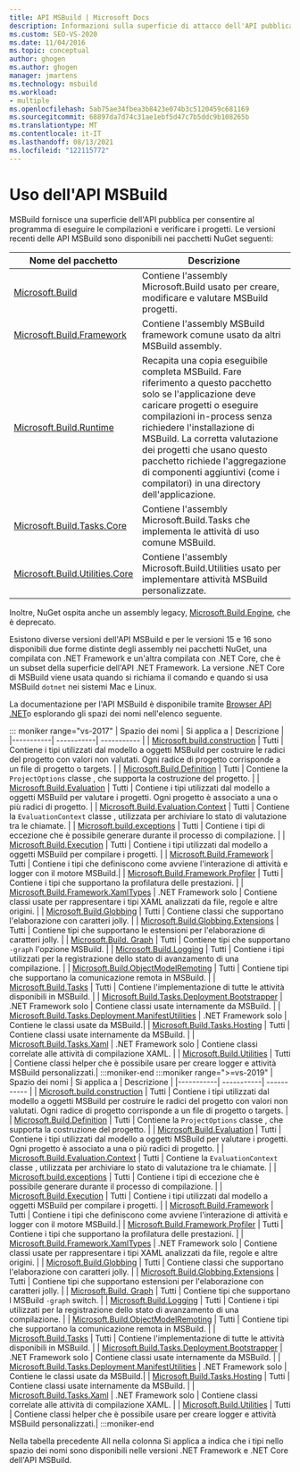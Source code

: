 ```yaml
---
title: API MSBuild | Microsoft Docs
description: Informazioni sulla superficie di attacco dell'API pubblica MSBuild in modo che il programma possa eseguire compilazioni e ispezionare i progetti.
ms.custom: SEO-VS-2020
ms.date: 11/04/2016
ms.topic: conceptual
author: ghogen
ms.author: ghogen
manager: jmartens
ms.technology: msbuild
ms.workload:
- multiple
ms.openlocfilehash: 5ab75ae34fbea3b8423e074b3c5120459c681169
ms.sourcegitcommit: 68897da7d74c31ae1ebf5d47c7b5ddc9b108265b
ms.translationtype: MT
ms.contentlocale: it-IT
ms.lasthandoff: 08/13/2021
ms.locfileid: "122115772"
---
```

# <a name="use-the-msbuild-api"></a>Uso dell'API MSBuild

MSBuild fornisce una superficie dell'API pubblica per consentire al programma di eseguire le compilazioni e verificare i progetti. Le versioni recenti delle API MSBuild sono disponibili nei pacchetti NuGet seguenti:

| Nome del pacchetto | Descrizione |
| ------------ | ----------- |
| [Microsoft.Build](https://www.nuget.org/packages/Microsoft.Build) | Contiene l'assembly Microsoft.Build usato per creare, modificare e valutare MSBuild progetti.|
| [Microsoft.Build.Framework](https://www.nuget.org/packages/Microsoft.Build.Framework)| Contiene l'assembly MSBuild framework comune usato da altri MSBuild assembly. |
| [Microsoft.Build.Runtime](https://www.nuget.org/packages/Microsoft.Build.Runtime) | Recapita una copia eseguibile completa MSBuild. Fare riferimento a questo pacchetto solo se l'applicazione deve caricare progetti o eseguire compilazioni in-process senza richiedere l'installazione di MSBuild. La corretta valutazione dei progetti che usano questo pacchetto richiede l'aggregazione di componenti aggiuntivi (come i compilatori) in una directory dell'applicazione. |
| [Microsoft.Build.Tasks.Core](https://www.nuget.org/packages/Microsoft.Build.Tasks.Core) | Contiene l'assembly Microsoft.Build.Tasks che implementa le attività di uso comune MSBuild. |
| [Microsoft.Build.Utilities.Core](https://www.nuget.org/packages/Microsoft.Build.Utilities.Core) | Contiene l'assembly Microsoft.Build.Utilities usato per implementare attività MSBuild personalizzate. |

Inoltre, NuGet ospita anche un assembly legacy, [Microsoft.Build.Engine](https://www.nuget.org/packages/Microsoft.Build.Engine), che è deprecato.

Esistono diverse versioni dell'API MSBuild e per le versioni 15 e 16 sono disponibili due forme distinte degli assembly nei pacchetti NuGet, una compilata con .NET Framework e un'altra compilata con .NET Core, che è un subset della superficie dell'API .NET Framework.  La versione .NET Core di MSBuild viene usata quando si richiama il comando e quando si usa MSBuild `dotnet` nei sistemi Mac e Linux.

La documentazione per l'API MSBuild è disponibile tramite [Browser API .NET](/dotnet/api)o esplorando gli spazi dei nomi nell'elenco seguente.

::: moniker range="vs-2017"
| Spazio dei nomi | Si applica a | Descrizione |
|-----------| -----------| ----------- |
| [Microsoft.build.construction](/dotnet/api/Microsoft.Build.Construction?view=msbuild-15&preserve-view=true) | Tutti |  Contiene i tipi utilizzati dal modello a oggetti MSBuild per costruire le radici del progetto con valori non valutati. Ogni radice di progetto corrisponde a un file di progetto o targets. |
| [Microsoft.Build.Definition](/dotnet/api/Microsoft.Build.Definition?view=msbuild-15&preserve-view=true) | Tutti | Contiene la `ProjectOptions` classe , che supporta la costruzione del progetto. |
| [Microsoft.Build.Evaluation](/dotnet/api/Microsoft.Build.Evaluation?view=msbuild-15&preserve-view=true) | Tutti | Contiene i tipi utilizzati dal modello a oggetti MSBuild per valutare i progetti. Ogni progetto è associato a una o più radici di progetto. |
| [Microsoft.Build.Evaluation.Context](/dotnet/api/Microsoft.Build.Evaluation.Context?view=msbuild-15&preserve-view=true) | Tutti | Contiene la `EvaluationContext` classe , utilizzata per archiviare lo stato di valutazione tra le chiamate. |
| [Microsoft.build.exceptions](/dotnet/api/Microsoft.Build.Exceptions?view=msbuild-15&preserve-view=true) | Tutti | Contiene i tipi di eccezione che è possibile generare durante il processo di compilazione. |
| [Microsoft.Build.Execution](/dotnet/api/Microsoft.Build.Execution?view=msbuild-15&preserve-view=true) | Tutti | Contiene i tipi utilizzati dal modello a oggetti MSBuild per compilare i progetti. |
| [Microsoft.Build.Framework](/dotnet/api/Microsoft.Build.Framework?view=msbuild-15&preserve-view=true) | Tutti | Contiene i tipi che definiscono come avviene l'interazione di attività e logger con il motore MSBuild.|
| [Microsoft.Build.Framework.Profiler](/dotnet/api/Microsoft.Build.Framework.Profiler?view=msbuild-15&preserve-view=true) | Tutti | Contiene i tipi che supportano la profilatura delle prestazioni. |
| [Microsoft.Build.Framework.XamlTypes](/dotnet/api/Microsoft.Build.Framework.XamlTypes?view=msbuild-15&preserve-view=true) | .NET Framework solo | Contiene classi usate per rappresentare i tipi XAML analizzati da file, regole e altre origini. |
| [Microsoft.Build.Globbing](/dotnet/api/Microsoft.Build.Globbing?view=msbuild-15&preserve-view=true) | Tutti | Contiene classi che supportano l'elaborazione con caratteri jolly. |
| [Microsoft.Build.Globbing.Extensions](/dotnet/api/Microsoft.Build.Globbing.Extensions?view=msbuild-15&preserve-view=true) | Tutti | Contiene tipi che supportano le estensioni per l'elaborazione di caratteri jolly. |
| [Microsoft.Build. Graph](/dotnet/api/Microsoft.Build.Graph?view=msbuild-15&preserve-view=true) | Tutti | Contiene tipi che supportano `-graph` l'opzione MSBuild. |
| [Microsoft.Build.Logging](/dotnet/api/Microsoft.Build.Logging?view=msbuild-15&preserve-view=true) | Tutti | Contiene i tipi utilizzati per la registrazione dello stato di avanzamento di una compilazione. |
| [Microsoft.Build.ObjectModelRemoting](/dotnet/api/Microsoft.Build.ObjectModelRemoting?view=msbuild-15&preserve-view=true) | Tutti | Contiene tipi che supportano la comunicazione remota in MSBuild. |
| [Microsoft.Build.Tasks](/dotnet/api/Microsoft.Build.Tasks?view=msbuild-15&preserve-view=true) | Tutti | Contiene l'implementazione di tutte le attività disponibili in MSBuild. |
| [Microsoft.Build.Tasks.Deployment.Bootstrapper](/dotnet/api/Microsoft.Build.Tasks.Deployment.Bootstrapper?view=msbuild-15&preserve-view=true) | .NET Framework solo | Contiene classi usate internamente da MSBuild. |
| [Microsoft.Build.Tasks.Deployment.ManifestUtilities](/dotnet/api/Microsoft.Build.Tasks.Deployment.ManifestUtilities?view=msbuild-15&preserve-view=true) | .NET Framework solo | Contiene le classi usate da MSBuild.|
| [Microsoft.Build.Tasks.Hosting](/dotnet/api/Microsoft.Build.Tasks.Hosting?view=msbuild-15&preserve-view=true) | Tutti | Contiene classi usate internamente da MSBuild. |
| [Microsoft.Build.Tasks.Xaml](/dotnet/api/Microsoft.Build.Tasks.Xaml?view=msbuild-15&preserve-view=true) | .NET Framework solo | Contiene classi correlate alle attività di compilazione XAML. |
| [Microsoft.Build.Utilities](/dotnet/api/Microsoft.Build.Utilities?view=msbuild-15&preserve-view=true) | Tutti | Contiene classi helper che è possibile usare per creare logger e attività MSBuild personalizzati.|
:::moniker-end
:::moniker range=">=vs-2019"
| Spazio dei nomi | Si applica a | Descrizione |
|-----------| -----------| ----------- |
| [Microsoft.build.construction](/dotnet/api/Microsoft.Build.Construction?view=msbuild-16&preserve-view=true) | Tutti |  Contiene i tipi utilizzati dal modello a oggetti MSBuild per costruire le radici del progetto con valori non valutati. Ogni radice di progetto corrisponde a un file di progetto o targets. |
| [Microsoft.Build.Definition](/dotnet/api/Microsoft.Build.Definition?view=msbuild-16&preserve-view=true) | Tutti | Contiene la `ProjectOptions` classe , che supporta la costruzione del progetto. |
| [Microsoft.Build.Evaluation](/dotnet/api/Microsoft.Build.Evaluation?view=msbuild-16&preserve-view=true) | Tutti | Contiene i tipi utilizzati dal modello a oggetti MSBuild per valutare i progetti. Ogni progetto è associato a una o più radici di progetto. |
| [Microsoft.Build.Evaluation.Context](/dotnet/api/Microsoft.Build.Evaluation.Context?view=msbuild-16&preserve-view=true) | Tutti | Contiene la `EvaluationContext` classe , utilizzata per archiviare lo stato di valutazione tra le chiamate. |
| [Microsoft.build.exceptions](/dotnet/api/Microsoft.Build.Exceptions?view=msbuild-16&preserve-view=true) | Tutti | Contiene i tipi di eccezione che è possibile generare durante il processo di compilazione. |
| [Microsoft.Build.Execution](/dotnet/api/Microsoft.Build.Execution?view=msbuild-16&preserve-view=true) | Tutti | Contiene i tipi utilizzati dal modello a oggetti MSBuild per compilare i progetti. |
| [Microsoft.Build.Framework](/dotnet/api/Microsoft.Build.Framework?view=msbuild-16&preserve-view=true) | Tutti | Contiene i tipi che definiscono come avviene l'interazione di attività e logger con il motore MSBuild.|
| [Microsoft.Build.Framework.Profiler](/dotnet/api/Microsoft.Build.Framework.Profiler?view=msbuild-16&preserve-view=true) | Tutti | Contiene i tipi che supportano la profilatura delle prestazioni. |
| [Microsoft.Build.Framework.XamlTypes](/dotnet/api/Microsoft.Build.Framework.XamlTypes?view=msbuild-16&preserve-view=true) | .NET Framework solo | Contiene classi usate per rappresentare i tipi XAML analizzati da file, regole e altre origini. |
| [Microsoft.Build.Globbing](/dotnet/api/Microsoft.Build.Globbing?view=msbuild-16&preserve-view=true) | Tutti | Contiene classi che supportano l'elaborazione con caratteri jolly. |
| [Microsoft.Build.Globbing.Extensions](/dotnet/api/Microsoft.Build.Globbing.Extensions?view=msbuild-16&preserve-view=true) | Tutti | Contiene tipi che supportano estensioni per l'elaborazione con caratteri jolly. |
| [Microsoft.Build. Graph](/dotnet/api/Microsoft.Build.Graph?view=msbuild-16&preserve-view=true) | Tutti | Contiene tipi che supportano l MSBuild `-graph` switch. |
| [Microsoft.Build.Logging](/dotnet/api/Microsoft.Build.Logging?view=msbuild-16&preserve-view=true) | Tutti | Contiene i tipi utilizzati per la registrazione dello stato di avanzamento di una compilazione. |
| [Microsoft.Build.ObjectModelRemoting](/dotnet/api/Microsoft.Build.ObjectModelRemoting?view=msbuild-16&preserve-view=true) | Tutti | Contiene tipi che supportano la comunicazione remota in MSBuild. |
| [Microsoft.Build.Tasks](/dotnet/api/Microsoft.Build.Tasks?view=msbuild-16&preserve-view=true) | Tutti | Contiene l'implementazione di tutte le attività disponibili in MSBuild. |
| [Microsoft.Build.Tasks.Deployment.Bootstrapper](/dotnet/api/Microsoft.Build.Tasks.Deployment.Bootstrapper?view=msbuild-16&preserve-view=true) | .NET Framework solo | Contiene classi usate internamente da MSBuild. |
| [Microsoft.Build.Tasks.Deployment.ManifestUtilities](/dotnet/api/Microsoft.Build.Tasks.Deployment.ManifestUtilities?view=msbuild-16&preserve-view=true) | .NET Framework solo | Contiene le classi usate da MSBuild.|
| [Microsoft.Build.Tasks.Hosting](/dotnet/api/Microsoft.Build.Tasks.Hosting?view=msbuild-16&preserve-view=true) | Tutti | Contiene classi usate internamente da MSBuild. |
| [Microsoft.Build.Tasks.Xaml](/dotnet/api/Microsoft.Build.Tasks.Xaml?view=msbuild-16&preserve-view=true) | .NET Framework solo | Contiene classi correlate alle attività di compilazione XAML. |
| [Microsoft.Build.Utilities](/dotnet/api/Microsoft.Build.Utilities?view=msbuild-16&preserve-view=true) | Tutti | Contiene classi helper che è possibile usare per creare logger e attività MSBuild personalizzati.|
:::moniker-end

Nella tabella precedente All nella colonna Si applica a indica che i tipi nello spazio dei nomi sono disponibili nelle versioni .NET Framework e .NET Core dell'API MSBuild.
